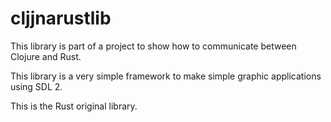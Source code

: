 # cljjnarustlib

This library is part of a project to show how to communicate between Clojure and Rust.

This library is a very simple framework to make simple graphic applications using SDL 2.

This is the Rust original library.
